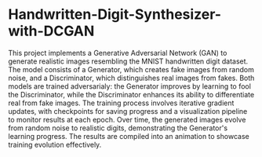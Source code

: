 # Handwritten-Digit-Synthesizer-with-DCGAN
This project implements a Generative Adversarial Network (GAN) to generate realistic images resembling the MNIST handwritten digit dataset. The model consists of a Generator, which creates fake images from random noise, and a Discriminator, which distinguishes real images from fakes. Both models are trained adversarialy: the Generator improves by learning to fool the Discriminator, while the Discriminator enhances its ability to differentiate real from fake images. The training process involves iterative gradient updates, with checkpoints for saving progress and a visualization pipeline to monitor results at each epoch. Over time, the generated images evolve from random noise to realistic digits, demonstrating the Generator's learning progress. The results are compiled into an animation to showcase training evolution effectively.
